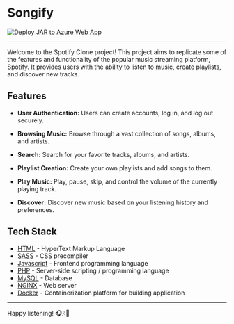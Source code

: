 # Songify

[![Deploy JAR to Azure Web App](https://github.com/mlankr/songify/actions/workflows/azure.yml/badge.svg)](https://github.com/mlankr/songify/actions/workflows/azure.yml)

---

Welcome to the Spotify Clone project! This project aims to replicate some of the features and functionality of the popular music streaming platform, Spotify. It provides users with the ability to listen to music, create playlists, and discover new tracks.

## Features

- **User Authentication:** Users can create accounts, log in, and log out securely.

- **Browsing Music:** Browse through a vast collection of songs, albums, and artists.

- **Search:** Search for your favorite tracks, albums, and artists.

- **Playlist Creation:** Create your own playlists and add songs to them.

- **Play Music:** Play, pause, skip, and control the volume of the currently playing track.

- **Discover:** Discover new music based on your listening history and preferences.

## Tech Stack

* [HTML](https://developer.mozilla.org/en-US/docs/Web/HTML/) - HyperText Markup Language
* [SASS](https://sass-lang.com/documentation/file.SASS_REFERENCE.html) - CSS precompiler
* [Javascript](https://developer.mozilla.org/en-US/docs/Web/JavaScript) - Frontend programming language 
* [PHP](https://www.php.net/) - Server-side scripting / programming language
* [MySQL](https://www.mysql.com/) - Database
* [NGINX](https://www.nginx.com/) - Web server
* [Docker](https://www.docker.com/) - Containerization platform for building application

---

Happy listening! 🎧🎶🎵
